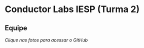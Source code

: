 # Conductor Labs IESP (Turma 2)
## Equipe
*Clique nas fotos para acessar o GitHub*
<p align="center">
  <a href="https://github.com/cayohollanda"></a>
  <a href="https://github.com/eduardollanda"></a>
  <a href="https://github.com/Guganeri"></a>
  <a href="https://github.com/VictorGabriel56"></a>
</p>
